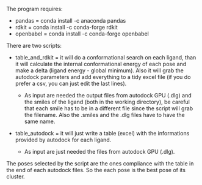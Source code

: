 The program requires:

- pandas = conda install -c anaconda pandas
- rdkit = conda install -c conda-forge rdkit
- openbabel = conda install -c conda-forge openbabel

There are two scripts:

- table_and_rdkit = it will do a conformational search on each ligand, than it will calculate the internal conformational energy of each pose and make a delta (ligand energy - global minimum). Also it will grab the autodock parameters and add everything to a tidy excel file (if you do prefer a csv, you can just edit the last lines).
  - As input are needed the output files from autodock GPU (.dlg) and the smiles of the ligand (both in the working directory), be careful that each smile has to be in a different file since the script will grab the filename. Also the .smiles and the .dlg files have to have the same name.

- table_autodock = it will just write a table (excel) with the informations provided by autodock for each ligand.
  - As input are just needed the files from autodock GPU (.dlg).

The poses selected by the script are the ones compliance with the table in the end of each autodock files. So the each pose is the best pose of its cluster.
